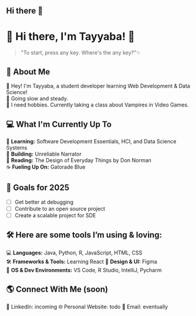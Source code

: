 ## Hi there 👋






# 🌸 Hi there, I'm Tayyaba! 🌸  

> "To start, press any key. Where's the any key?"✨  

## 🌱 About Me  
👋 Hey! I'm Tayyaba, a student developer learning Web Development & Data Science!  
🐢 Going slow and steady.  
🎨 I need hobbies. Currently taking a class about Vampires in Video Games. 

## 💻 What I'm Currently Up To  
🚀 **Learning:** Software Development Essentials, HCI, and Data Science Systems  
🔨 **Building:** Unreliable Narrator   
📖 **Reading:** The Design of Everyday Things by Don Norman   
☕ **Fueling Up On:** Gatorade Blue  

## 🎯 Goals for 2025  
- [ ] Get better at debugging 
- [ ] Contribute to an open source project
- [ ] Create a scalable project for SDE 

## 🛠️ Here are some tools I’m using & loving:    
💻 **Languages:** Java, Python, R, JavaScript, HTML, CSS  
🛠 **Frameworks & Tools:** Learning React 
🎨 **Design & UI:** Figma   
🐧 **OS & Dev Environments:** VS Code, R Studio, IntelliJ, Pycharm

## 🌎 Connect With Me (soon)
💼 LinkedIn: incoming 
🌐 Personal Website: todo 
📧 Email: eventually 


